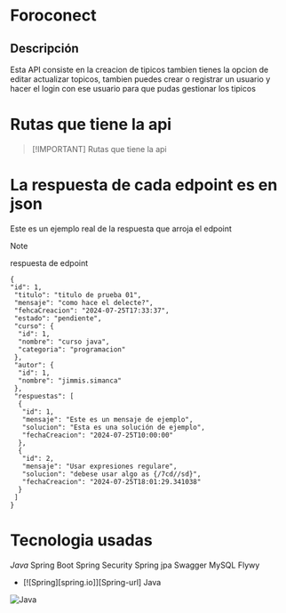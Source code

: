 # Foroconect

## Descripción

Esta API consiste en la creacion de tipicos tambien tienes la opcion de editar actualizar topicos, tambien puedes crear o registrar un usuario y hacer el login con ese usuario para que pudas gestionar los tipicos

# Rutas que tiene la api
 >
 > [!IMPORTANT]
> Rutas que tiene la api
>

# La respuesta de cada edpoint es en json

Este es un ejemplo real de la respuesta que arroja el edpoint
>[!note]
> respuesta de edpoint

```
{
"id": 1,
 "titulo": "titulo de prueba 01",
 "mensaje": "como hace el delecte?",
 "fehcaCreacion": "2024-07-25T17:33:37",
 "estado": "pendiente",
 "curso": {
  "id": 1,
  "nombre": "curso java",
  "categoria": "programacion"
 },
 "autor": {
  "id": 1,
  "nombre": "jimmis.simanca"
 },
 "respuestas": [
  {
   "id": 1,
   "mensaje": "Este es un mensaje de ejemplo",
   "solucion": "Esta es una solución de ejemplo",
   "fechaCreacion": "2024-07-25T10:00:00"
  },
  {
   "id": 2,
   "mensaje": "Usar expresiones regulare",
   "solucion": "debese usar algo as {/7cd//sd}",
   "fechaCreacion": "2024-07-25T18:01:29.341038"
  }
 ]
}
```

# Tecnologia usadas

<i class="material-icons">Java</i>
Spring Boot
Spring Security
Spring jpa
Swagger
MySQL
Flywy


* [![Spring][spring.io]][Spring-url]
<i class="fab fa-java" style="font-size:24px;"></i> Java

![Java](https://th.bing.com/th/id/R.9ba4285a442430383287a7bafac108d9?rik=m8IB6xW%2fEQEjvg&pid=ImgRaw&r=0)
